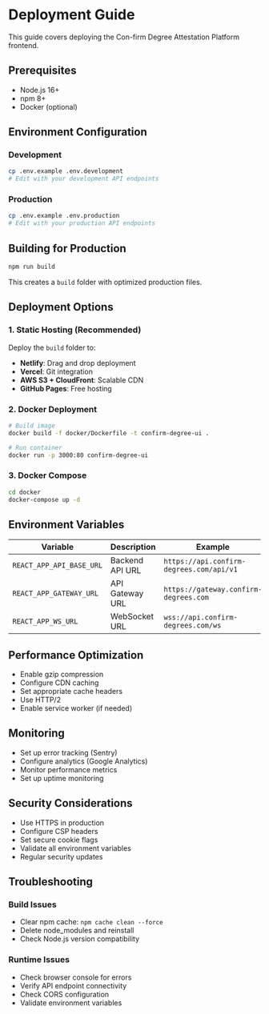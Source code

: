 # Deployment Guide

This guide covers deploying the Con-firm Degree Attestation Platform frontend.

## Prerequisites

- Node.js 16+
- npm 8+
- Docker (optional)

## Environment Configuration

### Development
```bash
cp .env.example .env.development
# Edit with your development API endpoints
```

### Production
```bash
cp .env.example .env.production
# Edit with your production API endpoints
```

## Building for Production

```bash
npm run build
```

This creates a `build` folder with optimized production files.

## Deployment Options

### 1. Static Hosting (Recommended)

Deploy the `build` folder to:
- **Netlify**: Drag and drop deployment
- **Vercel**: Git integration
- **AWS S3 + CloudFront**: Scalable CDN
- **GitHub Pages**: Free hosting

### 2. Docker Deployment

```bash
# Build image
docker build -f docker/Dockerfile -t confirm-degree-ui .

# Run container
docker run -p 3000:80 confirm-degree-ui
```

### 3. Docker Compose

```bash
cd docker
docker-compose up -d
```

## Environment Variables

| Variable | Description | Example |
|----------|-------------|---------|
| `REACT_APP_API_BASE_URL` | Backend API URL | `https://api.confirm-degrees.com/api/v1` |
| `REACT_APP_GATEWAY_URL` | API Gateway URL | `https://gateway.confirm-degrees.com` |
| `REACT_APP_WS_URL` | WebSocket URL | `wss://api.confirm-degrees.com/ws` |

## Performance Optimization

- Enable gzip compression
- Configure CDN caching
- Set appropriate cache headers
- Use HTTP/2
- Enable service worker (if needed)

## Monitoring

- Set up error tracking (Sentry)
- Configure analytics (Google Analytics)
- Monitor performance metrics
- Set up uptime monitoring

## Security Considerations

- Use HTTPS in production
- Configure CSP headers
- Set secure cookie flags
- Validate all environment variables
- Regular security updates

## Troubleshooting

### Build Issues
- Clear npm cache: `npm cache clean --force`
- Delete node_modules and reinstall
- Check Node.js version compatibility

### Runtime Issues
- Check browser console for errors
- Verify API endpoint connectivity
- Check CORS configuration
- Validate environment variables
